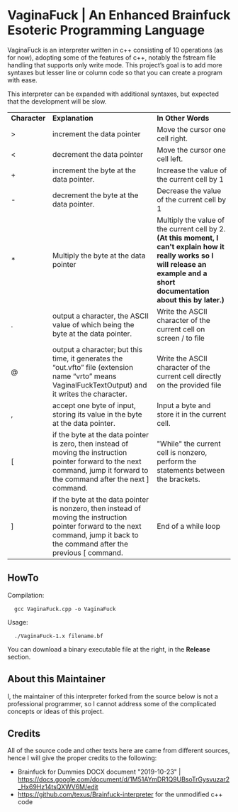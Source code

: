 # VaginaFuck | An Enhanced Brainfuck Esoteric Programming Language
VaginaFuck is an interpreter written in c++ consisting of 10 operations (as for now), adopting some of the features of c++, notably the fstream file handling that supports only write mode. This project’s goal is to add more syntaxes but lesser line or column code so that you can create a program with ease.

This interpreter can be expanded with additional syntaxes, but expected that the development will be slow.

<table>
  <tr>
    <td> <b>  Character </b> </td>
    <td> <b> Explanation </b> </td>
    <td> <b> In Other Words </b> </td>
  </tr>
  <tr>
    <td> > </td>
    <td> increment the data pointer </td>
    <td> Move the cursor one cell right. </td>
  </tr>
  <tr>
    <td> < </td>
    <td> decrement the data pointer </td>
    <td> Move the cursor one cell left. </td>
  </tr>
  <tr>
    <td> + </td>
    <td> increment the byte at the data pointer. </td>
    <td> Increase the value of the current cell by 1 </td>
  </tr>
  <tr>
    <td> - </td>
    <td> decrement the byte at the data pointer. </td>
    <td> Decrease the value of the current cell by 1 </td>
  </tr>
  <tr>
    <td> * </td>
    <td> Multiply the byte at the data pointer </td>
    <td> Multiply the value of the current cell by 2. <b> (At this moment, I can't explain how it really works so I will release an example and a short documentation about this by later.) </b> </td>
  </tr>
  <tr>
    <td> . </td>
    <td> output a character, the ASCII value of which being the byte at the data pointer. </td>
    <td> Write the ASCII character of the current cell on screen / to file </td>
  </tr>
  <tr>
    <td> @ </td>
    <td> output a character; but this time, it generates the “out.vfto” file (extension name “vrto” means VaginalFuckTextOutput) and it writes the character. </td>
    <td> Write the ASCII character of the current cell directly on the provided file </td>
  </tr>
  <tr>
    <td> , </td>
    <td> accept one byte of input, storing its value in the byte at the data pointer. </td>
    <td> Input a byte and store it in the current cell. </td>
  </tr>
  <tr>
    <td> [ </td>
    <td> if the byte at the data pointer is zero, then instead of moving the instruction pointer forward to the next command, jump it forward to the command after the next ] command. </td>
    <td> "While" the current cell is nonzero, perform the statements between the brackets. </td>
  </tr>
  <tr>
    <td> ] </td>
    <td> if the byte at the data pointer is nonzero, then instead of moving the instruction pointer forward to the next command, jump it back to the command after the previous [ command. </td>
    <td> End of a while loop </td>
  </tr>
  </table>
  
  ## HowTo
  Compilation: <pre> <code> gcc VaginaFuck.cpp -o VaginaFuck </code> </pre>
  Usage: <pre> <code> ./VaginaFuck-1.x filename.bf </code> </pre>
  
  You can download a binary executable file at the right, in the <b> Release </b>section.
  
  ## About this Maintainer
  I, the maintainer of this interpreter forked from the source below is not a professional programmer, so I cannot address some of the complicated concepts or ideas of this project.
  
  ## Credits
  All of the source code and other texts here are came from different sources, hence I will give the proper credits to the following:
  
  * Brainfuck for Dummies DOCX document "2019-10-23" | https://docs.google.com/document/d/1M51AYmDR1Q9UBsoTrGysvuzar2_Hx69Hz14tsQXWV6M/edit
  * https://github.com/texus/Brainfuck-interpreter for the unmodified c++ code
